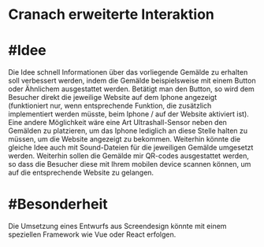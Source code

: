 # Cranach erweiterte Interaktion

# #Idee
Die Idee schnell Informationen über das vorliegende Gemälde zu erhalten soll verbessert werden, indem die Gemälde beispielsweise mit einem Button oder Ähnlichem ausgestattet werden. Betätigt man den Button, so wird dem Besucher direkt die jeweilige Website auf dem Iphone angezeigt (funktioniert nur, wenn entsprechende Funktion, die zusätzlich implementiert werden müsste, beim Iphone / auf der Website aktiviert ist). Eine andere Möglichkeit wäre eine Art Ultrashall-Sensor neben den Gemälden zu platzieren, um das Iphone lediglich an diese Stelle halten zu müssen, um die Website angezeigt zu bekommen. Weiterhin könnte die gleiche Idee auch mit Sound-Dateien für die jeweiligen Gemälde umgesetzt werden.
Weiterhin sollen die Gemälde mir QR-codes ausgestattet werden, so dass die Besucher diese mit Ihrem mobilen device scannen können, um auf die entsprechende Website zu gelangen.

# #Besonderheit
Die Umsetzung eines Entwurfs aus Screendesign könnte mit einem speziellen Framework wie Vue oder React erfolgen.
